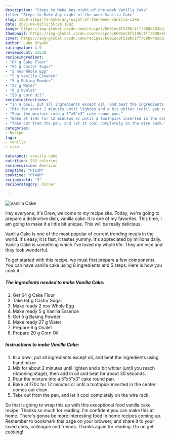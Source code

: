 ```yaml
---
description: "Steps to Make Any-night-of-the-week Vanilla Cake"
title: "Steps to Make Any-night-of-the-week Vanilla Cake"
slug: 1258-steps-to-make-any-night-of-the-week-vanilla-cake
date: 2021-09-02T12:55:28.180Z
image: https://img-global.cpcdn.com/recipes/6691ec8f519bc1ff/680x482cq70/vanilla-cake-recipe-main-photo.jpg
thumbnail: https://img-global.cpcdn.com/recipes/6691ec8f519bc1ff/680x482cq70/vanilla-cake-recipe-main-photo.jpg
cover: https://img-global.cpcdn.com/recipes/6691ec8f519bc1ff/680x482cq70/vanilla-cake-recipe-main-photo.jpg
author: Luke Bryant
ratingvalue: 4.9
reviewcount: 23538
recipeingredient:
- "64 g Cake Flour"
- "64 g Castor Sugar"
- "2 nos Whole Egg"
- "5 g Vanilla Essence"
- "5 g Baking Powder"
- "27 g Water"
- "6 g Ovalet"
- "20 g Corn Oil"
recipeinstructions:
- "In a bowl, put all ingredients except oil, and beat the ingredients using hand mixer"
- "Mix for about 2 minutes until lighten and a bit whiter (until you reach ribboning stage), then add in oil and beat for about 30 seconds."
- "Pour the mixture into a 5”x5”x3” cake round pan."
- "Bake at 170c for 12 minutes or until a toothpick inserted in the center comes out clean."
- "Take out from the pan, and let it cool completely on the wire rack."
categories:
- Recipe
tags:
- vanilla
- cake

katakunci: vanilla cake 
nutrition: 253 calories
recipecuisine: American
preptime: "PT13M"
cooktime: "PT48M"
recipeyield: "3"
recipecategory: Dinner

---
```



![Vanilla Cake](https://img-global.cpcdn.com/recipes/6691ec8f519bc1ff/680x482cq70/vanilla-cake-recipe-main-photo.jpg)

Hey everyone, it's Drew, welcome to my recipe site. Today, we're going to prepare a distinctive dish, vanilla cake. It is one of my favorites. This time, I am going to make it a little bit unique. This will be really delicious.



Vanilla Cake is one of the most popular of current trending meals in the world. It's easy, it is fast, it tastes yummy. It's appreciated by millions daily. Vanilla Cake is something which I've loved my whole life. They are nice and they look wonderful.


To get started with this recipe, we must first prepare a few components. You can have vanilla cake using 8 ingredients and 5 steps. Here is how you cook it.

<!--inarticleads1-->

##### The ingredients needed to make Vanilla Cake:

1. Get 64 g Cake Flour
1. Take 64 g Castor Sugar
1. Make ready 2 nos Whole Egg
1. Make ready 5 g Vanilla Essence
1. Get 5 g Baking Powder
1. Make ready 27 g Water
1. Prepare 6 g Ovalet
1. Prepare 20 g Corn Oil




<!--inarticleads2-->

##### Instructions to make Vanilla Cake:

1. In a bowl, put all ingredients except oil, and beat the ingredients using hand mixer
1. Mix for about 2 minutes until lighten and a bit whiter (until you reach ribboning stage), then add in oil and beat for about 30 seconds.
1. Pour the mixture into a 5”x5”x3” cake round pan.
1. Bake at 170c for 12 minutes or until a toothpick inserted in the center comes out clean.
1. Take out from the pan, and let it cool completely on the wire rack.




So that is going to wrap this up with this exceptional food vanilla cake recipe. Thanks so much for reading. I'm confident you can make this at home. There's gonna be more interesting food in home recipes coming up. Remember to bookmark this page on your browser, and share it to your loved ones, colleague and friends. Thanks again for reading. Go on get cooking!
